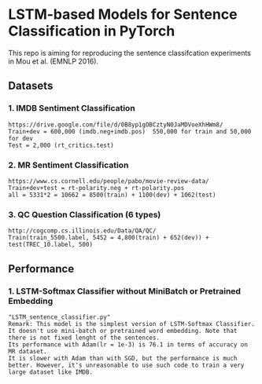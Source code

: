 # LSTM-based Models for Sentence Classification in PyTorch
This repo is aiming for reproducing the sentence classifcation experiments in Mou et al. (EMNLP 2016).

## Datasets

### 1. IMDB Sentiment Classification
    https://drive.google.com/file/d/0B8yp1gOBCztyN0JaMDVoeXhHWm8/ 
    Train+dev = 600,000 (imdb.neg+imdb.pos)  550,000 for train and 50,000 for dev
    Test = 2,000 (rt_critics.test)

### 2. MR Sentiment Classification
    https://www.cs.cornell.edu/people/pabo/movie-review-data/ 
    Train+dev+test = rt-polarity.neg + rt-polarity.pos 
    all = 5331*2 = 10662 = 8500(train) + 1100(dev) + 1062(test) 

### 3. QC Question Classification (6 types)
    http://cogcomp.cs.illinois.edu/Data/QA/QC/
    Train(train_5500.label, 5452 = 4,800(train) + 652(dev)) + test(TREC_10.label, 500) 
    
## Performance 
### 1. LSTM-Softmax Classifier without MiniBatch or Pretrained Embedding
    "LSTM_sentence_classifier.py"
    Remark: This model is the simplest version of LSTM-Softmax Classifier. It doesn't use mini-batch or pretrained word embedding. Note that there is not fixed lenght of the sentences.
    Its performance with Adam(lr = 1e-3) is 76.1 in terms of accuracy on MR dataset. 
    It is slower with Adam than with SGD, but the performance is much better. However, it's unreasonable to use such code to train a very large dataset like IMDB.
    




